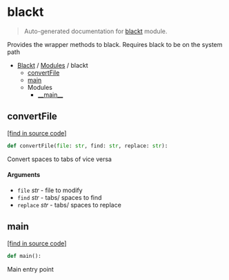 # blackt

> Auto-generated documentation for [blackt](../../blackt/__init__.py) module.

Provides the wrapper methods to black. Requires black to be on the system path

- [Blackt](../README.md#blackt-index) / [Modules](../README.md#blackt-modules) / blackt
    - [convertFile](#convertfile)
    - [main](#main)
    - Modules
        - [\_\_main\_\_](module.md#__main__)

## convertFile

[[find in source code]](../../blackt/__init__.py#L50)

```python
def convertFile(file: str, find: str, replace: str):
```

Convert spaces to tabs of vice versa

#### Arguments

- `file` *str* - file to modify
- `find` *str* - tabs/ spaces to find
- `replace` *str* - tabs/ spaces to replace

## main

[[find in source code]](../../blackt/__init__.py#L16)

```python
def main():
```

Main entry point
